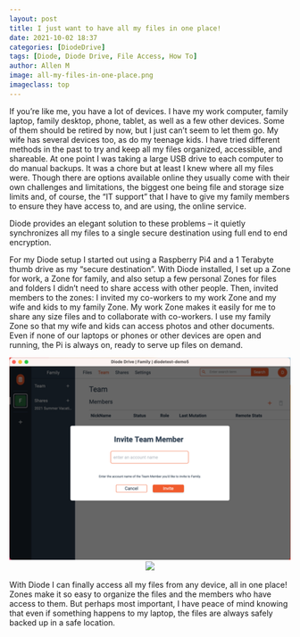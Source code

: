 ```yaml
---
layout: post
title: I just want to have all my files in one place!
date: 2021-10-02 18:37
categories: [DiodeDrive]
tags: [Diode, Diode Drive, File Access, How To]
author: Allen M
image: all-my-files-in-one-place.png
imageclass: top
---
```

If you’re like me, you have a lot of devices.  I have my work computer, family laptop, family desktop, phone, tablet, as well as a few other devices.  Some of them should be retired by now, but I just can’t seem to let them go.  My wife has several devices too, as do my teenage kids.  I have tried different methods in the past to try and keep all my files organized, accessible, and shareable.  At one point I was taking a large USB drive to each computer to do manual backups.  It was a chore but at least I knew where all my files were.  Though there are options available online they usually come with their own challenges and limitations, the biggest one being file and storage size limits and, of course, the “IT support” that I have to give my family members to ensure they have access to, and are using, the online service.

Diode provides an elegant solution to these problems – it quietly synchronizes all my files to a single secure destination using full end to end encryption.

For my Diode setup I started out using a Raspberry Pi4 and a 1 Terabyte thumb drive as my “secure destination”.  With Diode installed, I set up a Zone for work, a Zone for family, and also setup a few personal Zones for files and folders I didn’t need to share access with other people.  Then, invited members to the zones: I invited my co-workers to my work Zone and my wife and kids to my family Zone.  My work Zone makes it easily for me to share any size files and to collaborate with co-workers.  I use my family Zone so that my wife and kids can access photos and other documents.  Even if none of our laptops or phones or other devices are open and running, the Pi is always on, ready to serve up files on demand.  

<p align="center"><img src="images/blog/all-my-files-invite-team-member.png"><img src="images/blog/all-my-files-create-zone"></p>

With Diode I can finally access all my files from any device, all in one place!  Zones make it so easy to organize the files and the members who have access to them.  But perhaps most important, I have peace of mind knowing that even if something happens to my laptop, the files are always safely backed up in a safe location.


